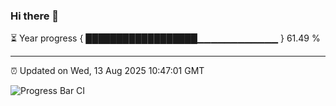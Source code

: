 ### Hi there 👋

⏳ Year progress { ██████████████████▁▁▁▁▁▁▁▁▁▁▁▁ } 61.49 %

---

⏰ Updated on Wed, 13 Aug 2025 10:47:01 GMT

![Progress Bar CI](https://github.com/IshwaranRudhara/GIT-ACTION/workflows/Progress%20Bar%20CI/badge.svg)
